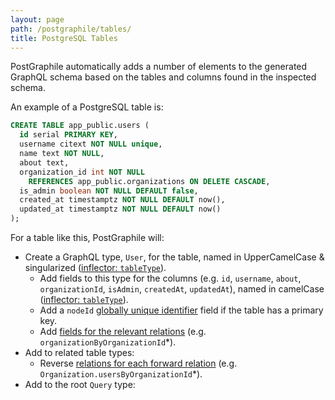 ```yaml
---
layout: page
path: /postgraphile/tables/
title: PostgreSQL Tables
---
```


PostGraphile automatically adds a number of elements to the generated GraphQL
schema based on the tables and columns found in the inspected schema.

An example of a PostgreSQL table is:

```sql
CREATE TABLE app_public.users (
  id serial PRIMARY KEY,
  username citext NOT NULL unique,
  name text NOT NULL,
  about text,
  organization_id int NOT NULL
    REFERENCES app_public.organizations ON DELETE CASCADE,
  is_admin boolean NOT NULL DEFAULT false,
  created_at timestamptz NOT NULL DEFAULT now(),
  updated_at timestamptz NOT NULL DEFAULT now()
);
```

For a table like this, PostGraphile will:

- Create a GraphQL type, `User`, for the table, named in UpperCamelCase &
  singularized
  ([inflector: `tableType`](https://github.com/graphile/graphile-engine/blob/f332cb11fc32c7b50428c8d19d88121ead00d95d/packages/graphile-build-pg/src/plugins/PgBasicsPlugin.js#L485-L487)).
  - Add fields to this type for the columns (e.g. `id`, `username`, `about`,
    `organizationId`, `isAdmin`, `createdAt`, `updatedAt`), named in camelCase
    ([inflector: `tableType`](https://github.com/graphile/graphile-engine/blob/f332cb11fc32c7b50428c8d19d88121ead00d95d/packages/graphile-build-pg/src/plugins/PgBasicsPlugin.js#L488-L490)).
  - Add a `nodeId` [globally unique identifier](/postgraphile/node-id/) field if
    the table has a primary key.
  - Add [fields for the relevant relations](/postgraphile/relations/) (e.g.
    `organizationByOrganizationId`\*).
- Add to related table types:
  - Reverse [relations for each forward relation](/postgraphile/relations/)
    (e.g. `Organization.usersByOrganizationId`\*).
- Add to the root `Query` type:
  <!--

```graphql
type Query implements Node {
  allUsers(
    first: Int
    last: Int
    offset: Int
    before: Cursor
    after: Cursor
    orderBy: [UsersOrderBy!] = [PRIMARY_KEY_ASC]
    condition: UserCondition
  ): UsersConnection

  userById(id: Int!): User

  userByUsername(username: String!): User

  user(nodeId: ID!): User
}
```

-->

- An `allUsers` [connection](/postgraphile/connections/) field with pagination,
  filtering, and ordering (inflector: `allRows`)
- A number of `userByKey(key: ...)` fields (e.g. `userById`, `userByUsername`),
  one for each of the unique constraints on the table (inflector:
  `rowByUniqueKeys`)
- A `foo(nodeId: ID!)` field to get the row by its `nodeId`
- Add [CRUD Mutations](/postgraphile/crud-mutations/) to the root `Mutation`
  type

\* Remember these fields can be simplified by loading the
`@graphile-contrib/pg-simplify-inflector` plugin.

Read more about [relations](/postgraphile/relations/),
[connections](/postgraphile/connections/), [filtering](/postgraphile/filtering/)
and [CRUD Mutations](/postgraphile/crud-mutations/).

### Permissions

If you're using `--no-ignore-rbac` or `ignoreRBAC: false` (highly recommended)
then PostGraphile will only expose the tables/columns/fields you have access to.
For example if you perform
`GRANT UPDATE (username, name) ON users TO graphql_visitor;` then the
`updateUser` mutations will only accept `username` and `name` fields - the other
columns will not be present.

Note that the `--no-ignore-rbac` (or `ignoreRBAC: false` in the library)
inspects the RBAC (GRANT / REVOKE) privileges in the database and reflects these
in your GraphQL schema. As is GraphQL best practices, this still only results in
one GraphQL schema (not one per user), so it takes the user account you connect
to PostgreSQL with (from your connection string) and walks all the roles that
this user can become within the database, and uses the union of all these
permissions. Using this flag is recommended, as it results in a much leaner
schema that doesn't contain functionality that you can't actually use.

\* **_NOTE: We strongly [advise against](/postgraphile/requirements/) using
column-based `SELECT` grants with PostGraphile. Instead, split your permission
concerns into separate tables and join them with one-to-one relations._**

<!--!RUN
dropdb test
createdb test
psql -1X test <<HERE
CREATE EXTENSION IF NOT EXISTS citext;
CREATE SCHEMA app_public;

CREATE TABLE app_public.organizations (
  id serial primary key
);

CREATE TABLE app_public.users (
  id serial PRIMARY KEY,
  username citext NOT NULL unique,
  name text NOT NULL,
  organization_id int NOT NULL
    REFERENCES app_public.organizations ON DELETE CASCADE,
  is_admin boolean NOT NULL DEFAULT false,
  created_at timestamptz NOT NULL DEFAULT now(),
  updated_at timestamptz NOT NULL DEFAULT now()
);
HERE
npx postgraphile -c 'test' -s 'app_public' --no-server --export-schema-graphql postgraphile-tables-1.graphql
-->
